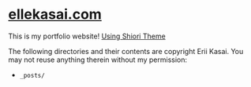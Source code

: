 # [ellekasai.com](https://ellekasai.com)
This is my portfolio website!
[Using Shiori Theme](https://github.com/ellekasai/shiori)

The following directories and their contents are copyright Erii Kasai. You may not reuse anything therein without my permission:

* `_posts/`
